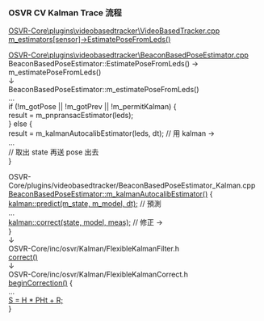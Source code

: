 ### OSVR CV Kalman Trace 流程

[OSVR-Core\plugins\videobasedtracker\VideoBasedTracker.cpp](https://github.com/ethanpeng/OSVR-Core/blob/59405fc1b1a25aea051dfbba0be5171fa19b8b30/plugins/videobasedtracker/VideoBasedTracker.cpp)  
[m_estimators[sensor]->EstimatePoseFromLeds()](https://github.com/ethanpeng/OSVR-Core/blob/59405fc1b1a25aea051dfbba0be5171fa19b8b30/plugins/videobasedtracker/VideoBasedTracker.cpp#L202)  

[OSVR-Core\plugins\videobasedtracker\BeaconBasedPoseEstimator.cpp](https://github.com/ethanpeng/OSVR-Core/blob/59405fc1b1a25aea051dfbba0be5171fa19b8b30/plugins/videobasedtracker/BeaconBasedPoseEstimator.cpp)  
BeaconBasedPoseEstimator::EstimatePoseFromLeds() → m_estimatePoseFromLeds()  
↓  
BeaconBasedPoseEstimator::m_estimatePoseFromLeds()  
...  
if (!m_gotPose || !m_gotPrev || !m_permitKalman) {  
result = m_pnpransacEstimator(leds);  
} else {  
result = m_kalmanAutocalibEstimator(leds, dt); // 用 kalman →  
...  
// 取出 state 再送 pose 出去  
}  

OSVR-Core/plugins/videobasedtracker/BeaconBasedPoseEstimator_Kalman.cpp  
[BeaconBasedPoseEstimator::m_kalmanAutocalibEstimator()](https://github.com/ethanpeng/OSVR-Core/blob/59405fc1b1a25aea051dfbba0be5171fa19b8b30/plugins/videobasedtracker/BeaconBasedPoseEstimator_Kalman.cpp#L61) {  
	[kalman::predict(m_state, m_model, dt);](https://github.com/ethanpeng/OSVR-Core/blob/59405fc1b1a25aea051dfbba0be5171fa19b8b30/plugins/videobasedtracker/BeaconBasedPoseEstimator_Kalman.cpp#L135)  // 預測  
	...  
	[kalman::correct(state, model, meas);](https://github.com/ethanpeng/OSVR-Core/blob/59405fc1b1a25aea051dfbba0be5171fa19b8b30/plugins/videobasedtracker/BeaconBasedPoseEstimator_Kalman.cpp#L247) // 修正 →  
}  
↓  
OSVR-Core/inc/osvr/Kalman/FlexibleKalmanFilter.h  
[correct()](https://github.com/ethanpeng/OSVR-Core/blob/59405fc1b1a25aea051dfbba0be5171fa19b8b30/inc/osvr/Kalman/FlexibleKalmanFilter.h#L58)  
↓  
OSVR-Core/inc/osvr/Kalman/FlexibleKalmanCorrect.h  
[beginCorrection()](https://github.com/ethanpeng/OSVR-Core/blob/59405fc1b1a25aea051dfbba0be5171fa19b8b30/inc/osvr/Kalman/FlexibleKalmanCorrect.h#L135) {  
...  
[S = H * PHt + R;](https://github.com/ethanpeng/OSVR-Core/blob/59405fc1b1a25aea051dfbba0be5171fa19b8b30/inc/osvr/Kalman/FlexibleKalmanCorrect.h#L157)  
}  

